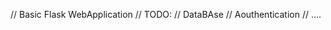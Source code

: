 //       Basic Flask WebApplication 
//      TODO: 
//             DataBAse
//             Aouthentication 
//             ....
 
 
